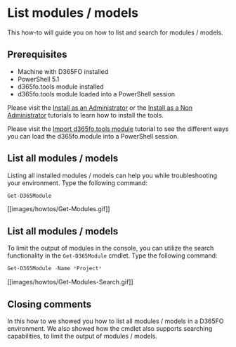 ﻿# **List modules / models**

This how-to will guide you on how to list and search for modules / models.

## **Prerequisites**
* Machine with D365FO installed
* PowerShell 5.1
* d365fo.tools module installed
* d365fo.tools module loaded into a PowerShell session

Please visit the [Install as an Administrator](https://github.com/d365collaborative/d365fo.tools/wiki/Tutorial-Install-Administrator) or the [Install as a Non Administrator](https://github.com/d365collaborative/d365fo.tools/wiki/Tutorial-Install-Non-Administrator) tutorials to learn how to install the tools.

Please visit the [Import d365fo.tools module](https://github.com/d365collaborative/d365fo.tools/wiki/Tutorial-Import-Module) tutorial to see the different ways you can load the d365fo.module into a PowerShell session.

## **List all modules / models**
Listing all installed modules / models can help you while troubleshooting your environment. Type the following command:

```PowerShell
Get-D365Module
```

[[images/howtos/Get-Modules.gif]]


## **List all modules / models**
To limit the output of modules in the console, you can utilize the search functionality in the `Get-D365Module` cmdlet. Type the following command:

```PowerShell
Get-D365Module -Name *Project*
```

[[images/howtos/Get-Modules-Search.gif]]

## **Closing comments**
In this how to we showed you how to list all modules / models in a D365FO environment. We also showed how the cmdlet also supports searching capabilities, to limit the output of modules / models.